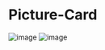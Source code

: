 # Picture-Card
![image](https://github.com/user-attachments/assets/cced63e9-0499-41d0-9beb-725000f4bd33)
![image](https://github.com/user-attachments/assets/300e8173-aa8b-4bfd-8233-5f9f7e591f6e)
